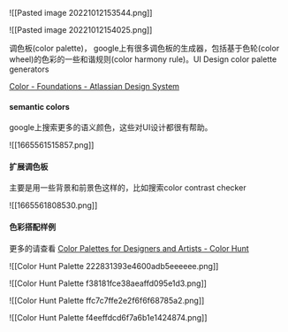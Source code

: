 ![[Pasted image 20221012153544.png]]

![[Pasted image 20221012154025.png]]

调色板(color palette)， google上有很多调色板的生成器，包括基于色轮(color wheel)的色彩的一些和谐规则(color harmony rule)。UI Design color palette generators

[Color - Foundations - Atlassian Design System](https://atlassian.design/foundations/color)

#### semantic colors

google上搜索更多的语义颜色，这些对UI设计都很有帮助。

![[1665561515857.png]]

#### 扩展调色板

主要是用一些背景和前景色这样的，比如搜索color contrast checker

![[1665561808530.png]]

#### 色彩搭配样例

更多的请查看 [Color Palettes for Designers and Artists - Color Hunt](https://colorhunt.co/palettes)

![[Color Hunt Palette 222831393e4600adb5eeeeee.png]]

![[Color Hunt Palette f38181fce38aeaffd095e1d3.png]]

![[Color Hunt Palette ffc7c7ffe2e2f6f6f68785a2.png]]

![[Color Hunt Palette f4eeffdcd6f7a6b1e1424874.png]]